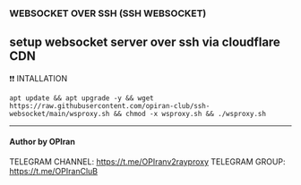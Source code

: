 ### WEBSOCKET OVER SSH (SSH WEBSOCKET)
setup websocket server over ssh via cloudflare CDN
------------------------------------------------------------------------------------------------------------------------------------------------------
❗❗ INTALLATION

```
apt update && apt upgrade -y && wget https://raw.githubusercontent.com/opiran-club/ssh-websocket/main/wsproxy.sh && chmod -x wsproxy.sh && ./wsproxy.sh
```

------------------------------------------------------------------------------------------------------------------------------------------------------
#### Author by OPIran
TELEGRAM CHANNEL: https://t.me/OPIranv2rayproxy
TELEGRAM GROUP: https://t.me/OPIranCluB
